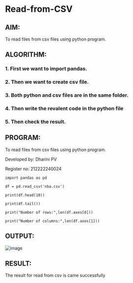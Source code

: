 # Read-from-CSV

## AIM:
To read files from csv files using python program.

## ALGORITHM:
### 1. First we want to import pandas.
### 2. Then we want to create csv file.
### 3. Both python and csv files are in the same folder.
### 4. Then write the revalent code in the python file
### 5. Then check the result.

## PROGRAM:
 To read files from csv files using python program.
 
 Developed by: Dharini PV
 
 Register no: 212222240024
```
import pandas as pd

df = pd.read_csv('nba.csv')

print(df.head(10))

print(df.tail())

print("Number of rows:",len(df.axes[0]))

print("Number of columns:",len(df.axes[1]))
```
## OUTPUT:
![image](https://github.com/DHARINIPV/Read-from-CSV/assets/119400845/3f4556e4-d11e-4ec8-8122-296023833853)

## RESULT:
The result for read from csv is came successfully

